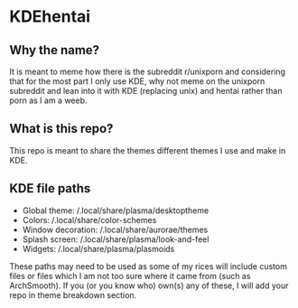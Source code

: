 # KDEhentai
## Why the name?
It is meant to meme how there is the subreddit r/unixporn and considering that for the most part I only use KDE, why not meme on the unixporn subreddit and lean into it with KDE (replacing unix) and hentai rather than porn as I am a weeb.

## What is this repo?
This repo is meant to share the themes different themes I use and make in KDE. 

## KDE file paths
- Global theme: /.local/share/plasma/desktoptheme
- Colors: /.local/share/color-schemes
- Window decoration: /.local/share/aurorae/themes
- Splash screen: /.local/share/plasma/look-and-feel
- Widgets: /.local/share/plasma/plasmoids

These paths may need to be used as some of my rices will include custom files or files which I am not too sure where it came from (such as ArchSmooth). If you (or you know who) own(s) any of these, I will add your repo in theme breakdown section. 